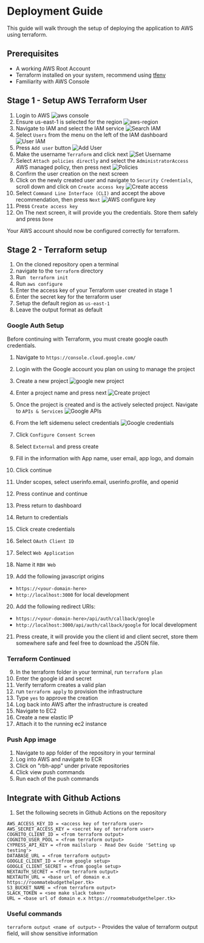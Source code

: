 # Deployment Guide

This guide will walk through the setup of deploying the application to AWS using terraform.

## Prerequisites

- A working AWS Root Account
- Terraform installed on your system, recommend using [tfenv](https://github.com/tfutils/tfenv)
- Familiarity with AWS Console

## Stage 1 - Setup AWS Terraform User

1. Login to AWS
   ![aws console](./resources/aws-console.png)
2. Ensure us-east-1 is selected for the region
   ![aws-region](./resources/aws-region.png)
3. Navigate to IAM and select the IAM service
   ![Search IAM](./resources/aws-iam-search.png)
4. Select `Users` from the menu on the left of the IAM dashboard
   ![User IAM](./resources/aws-iam-user.png)
5. Press `Add user` button
   ![Add User](./resources/aws-add-user.png)
6. Make the username `Terraform` and click next
   ![Set Username](./resources/aws-specify-username.png)
7. Select `Attach policies directly` and select the `AdministratorAccess` AWS managed policy, then press next
   ![Policies](./resources/aws-policies.png)
8. Confirm the user creation on the next screen
9. Click on the newly created user and navigate to `Security Credentials`, scroll down and click on `Create access key`
   ![Create access](./resources/aws-create-access-key.png)
10. Select `Command Line Interface (CLI)` and accept the above recommendation, then press `Next`
    ![AWS configure key](./resources/aws-configure-key.png)
11. Press `Create access key`
12. On The next screen, it will provide you the credentials. Store them safely and press `Done`

Your AWS account should now be configured correctly for terraform.

## Stage 2 - Terraform setup

1. On the cloned repository open a terminal
2. navigate to the `terraform` directory
3. Run ` terraform init`
4. Run `aws configure`
5. Enter the access key of your Terraform user created in stage 1
6. Enter the secret key for the terraform user
7. Setup the default region as `us-east-1`
8. Leave the output format as default

### Google Auth Setup

Before continuing with Terraform, you must create google oauth credentials.

1. Navigate to `https://console.cloud.google.com/`
2. Login with the Google account you plan on using to manage the project
3. Create a new project
   ![google new project](./resources/google-new-project.png)
4. Enter a project name and press next
   ![Create project](./resources/google-create-project.png)
5. Once the project is created and is the actively selected project. Navigate to `APIs & Services`
   ![Google APIs](./resources/google-apis.png)

6. From the left sidemenu select credentials
   ![Google credentials](./resources/google-creds.png)
7. Click `Configure Consent Screen`
8. Select `External` and press create
9. Fill in the information with App name, user email, app logo, and domain
10. Click continue
11. Under scopes, select userinfo.email, userinfo.profile, and openid
12. Press continue and continue
13. Press return to dashboard
14. Return to credentials
15. Click create credentials
16. Select `OAuth Client ID`
17. Select `Web Application`
18. Name it `RBH Web`

19. Add the following javascript origins

- `https://<your-domain-here>`
- `http://localhost:3000` for local development

20. Add the following redirect URIs:

- `https://<your-domain-here>/api/auth/callback/google`
- `http://localhost:3000/api/auth/callback/google` for local development

21. Press create, it will provide you the client id and client secret, store them somewhere safe and feel free to download the JSON file.

### Terraform Continued

9. In the terraform folder in your terminal, run `terraform plan`
10. Enter the google id and secret
11. Verify terraform creates a valid plan
12. run `terraform apply` to provision the infrastructure
13. Type `yes` to approve the creation
14. Log back into AWS after the infrastructure is created
15. Navigate to EC2
16. Create a new elastic IP
17. Attach it to the running ec2 instance

### Push App image

1. Navigate to app folder of the repository in your terminal
2. Log into AWS and navigate to ECR
3. Click on "rbh-app" under private repositories
4. Click view push commands
5. Run each of the push commands

## Integrate with Github Actions

1. Set the following secrets in Github Actions on the repository

```
AWS_ACCESS_KEY_ID = <access key of terraform user>
AWS_SECRET_ACCESS_KEY = <secret key of terraform user>
COGNITO_CLIENT_ID = <from terraform output>
COGNITO_USER_POOL = <from terraform output>
CYPRESS_API_KEY = <from mailslurp - Read Dev Guide 'Setting up testing'>
DATABASE_URL = <from terraform output>
GOOGLE_CLIENT_ID = <from google setup>
GOOGLE_CLIENT_SECRET = <from google setup>
NEXTAUTH_SECRET = <from terraform output>
NEXTAUTH_URL = <base url of domain e.x https://roommatebudgethelper.tk>
S3_BUCKET_NAME = <from terraform output>
SLACK_TOKEN = <see make slack token>
URL = <base url of domain e.x https://roommatebudgethelper.tk>
```

### Useful commands

`terraform output <name of output>` - Provides the value of terraform output field, will show sensitive information

